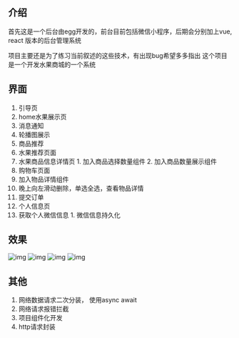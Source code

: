 ## 介绍
首先这是一个后台由egg开发的，前台目前包括微信小程序，后期会分别加上vue, react 版本的后台管理系统

项目主要还是为了练习当前叙述的这些技术，有出现bug希望多多指出
这个项目是一个开发水果商城的一个系统

## 界面
1. 引导页
2. home水果展示页
  1. 消息通知
  2. 轮播图展示
  3. 商品推荐
3. 水果推荐页面
  1. 水果商品信息详情页
    1. 加入商品选择数量组件
    2. 加入商品数量展示组件
4. 购物车页面
  1. 加入物品详情组件
  2. 晚上向左滑动删除，单选全选，查看物品详情
  3. 提交订单
5. 个人信息页
  1. 获取个人微信信息
    1. 微信信息持久化
    
## 效果

![img](https://github.com/luohengheng/wx_lwh_fruit/tree/master/images/gou-red.png)
![img](https://github.com/luohengheng/wx_lwh_fruit/tree/master/images/gif/2.gif)
![img](https://github.com/luohengheng/wx_lwh_fruit/tree/master/images/gif/3.gif)
![img](https://github.com/luohengheng/wx_lwh_fruit/tree/master/images/gif/4.gif)

## 其他
1. 网络数据请求二次分装， 使用async await
2. 网络请求报错拦截
3. 项目组件化开发
4. http请求封装
